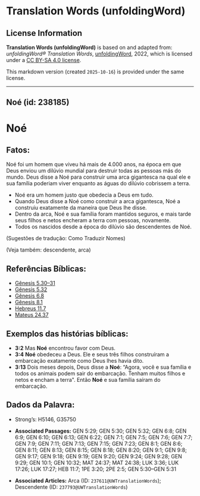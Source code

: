 # Translation Words (unfoldingWord)

## License Information

**Translation Words (unfoldingWord)** is based on and adapted from: _unfoldingWord® Translation Words_, [unfoldingWord](https://unfoldingword.org/utw), 2022, which is licensed under a [CC BY-SA 4.0 license](https://creativecommons.org/licenses/by-sa/4.0/legalcode.en).

This markdown version (created `2025-10-16`) is provided under the same license.



--------------------------------

## Noé (id: 238185)

Noé
===

Fatos:
------

Noé foi um homem que viveu há mais de 4\.000 anos, na época em que Deus enviou um dilúvio mundial para destruir todas as pessoas más do mundo. Deus disse a Noé para construir uma arca gigantesca na qual ele e sua família poderiam viver enquanto as águas do dilúvio cobrissem a terra.

* Noé era um homem justo que obedecia a Deus em tudo.
* Quando Deus disse a Noé como construir a arca gigantesca, Noé a construiu exatamente da maneira que Deus lhe disse.
* Dentro da arca, Noé e sua família foram mantidos seguros, e mais tarde seus filhos e netos encheram a terra com pessoas, novamente.
* Todos os nascidos desde a época do dilúvio são descendentes de Noé.

(Sugestões de tradução: Como Traduzir Nomes)

(Veja também: descendente, arca)

Referências Bíblicas:
---------------------

* [Gênesis 5\.30–31](https://ref.ly/Gen5:30-Gen5:31)
* [Gênesis 5\.32](https://ref.ly/Gen5:32)
* [Gênesis 6\.8](https://ref.ly/Gen6:8)
* [Gênesis 8\.1](https://ref.ly/Gen8:1)
* [Hebreus 11\.7](https://ref.ly/Heb11:7)
* [Mateus 24\.37](https://ref.ly/Matt24:37)

Exemplos das histórias bíblicas:
--------------------------------

* **3:2** Mas **Noé** encontrou favor com Deus.
* **3:4** **Noé** obedeceu a Deus. Ele e seus três filhos construíram a embarcação exatamente como Deus lhes havia dito.
* **3:13** Dois meses depois, Deus disse a **Noé**: “Agora, você e sua família e todos os animais podem sair do embarcação. Tenham muitos filhos e netos e encham a terra". Então **Noé** e sua família saíram do embarcação.

Dados da Palavra:
-----------------

* Strong’s: H5146, G35750

* **Associated Passages:** GEN 5:29; GEN 5:30; GEN 5:32; GEN 6:8; GEN 6:9; GEN 6:10; GEN 6:13; GEN 6:22; GEN 7:1; GEN 7:5; GEN 7:6; GEN 7:7; GEN 7:9; GEN 7:11; GEN 7:13; GEN 7:15; GEN 7:23; GEN 8:1; GEN 8:6; GEN 8:11; GEN 8:13; GEN 8:15; GEN 8:18; GEN 8:20; GEN 9:1; GEN 9:8; GEN 9:17; GEN 9:18; GEN 9:19; GEN 9:20; GEN 9:24; GEN 9:28; GEN 9:29; GEN 10:1; GEN 10:32; MAT 24:37; MAT 24:38; LUK 3:36; LUK 17:26; LUK 17:27; HEB 11:7; 1PE 3:20; 2PE 2:5; GEN 5:30–GEN 5:31
* **Associated Articles:** Arca (ID: `237611@UWTranslationWords`); Descendente (ID: `237793@UWTranslationWords`)

